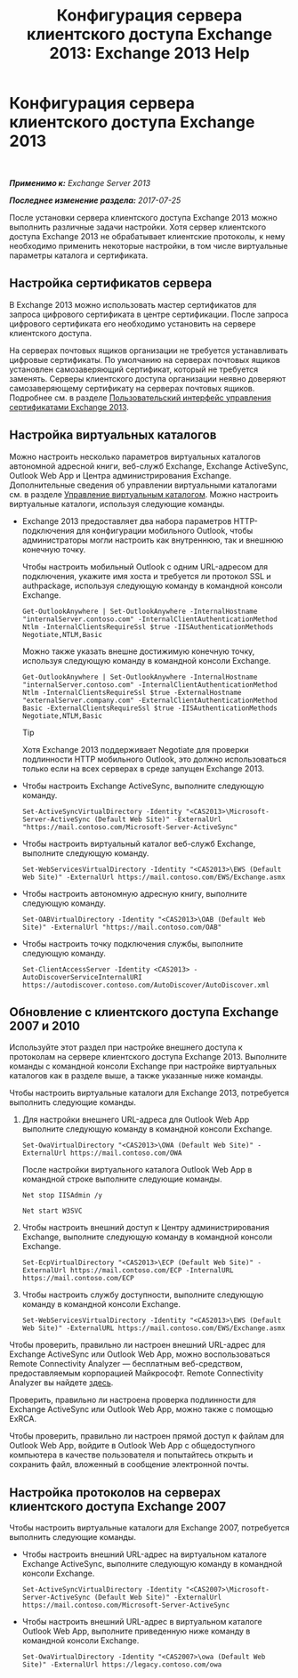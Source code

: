 ﻿---
title: 'Конфигурация сервера клиентского доступа Exchange 2013: Exchange 2013 Help'
TOCTitle: Конфигурация сервера клиентского доступа Exchange 2013
ms:assetid: 01432ae4-2a00-44a4-a4dd-4eb8d7e6cfae
ms:mtpsurl: https://technet.microsoft.com/ru-ru/library/Hh529912(v=EXCHG.150)
ms:contentKeyID: 50487347
ms.date: 04/30/2018
mtps_version: v=EXCHG.150
ms.translationtype: HT
---

# Конфигурация сервера клиентского доступа Exchange 2013

 

_**Применимо к:** Exchange Server 2013_

_**Последнее изменение раздела:** 2017-07-25_

После установки сервера клиентского доступа Exchange 2013 можно выполнить различные задачи настройки. Хотя сервер клиентского доступа Exchange 2013 не обрабатывает клиентские протоколы, к нему необходимо применить некоторые настройки, в том числе виртуальные параметры каталога и сертификата.

## Настройка сертификатов сервера

В Exchange 2013 можно использовать мастер сертификатов для запроса цифрового сертификата в центре сертификации. После запроса цифрового сертификата его необходимо установить на сервере клиентского доступа.

На серверах почтовых ящиков организации не требуется устанавливать цифровые сертификаты. По умолчанию на серверах почтовых ящиков установлен самозаверяющий сертификат, который не требуется заменять. Серверы клиентского доступа организации неявно доверяют самозаверяющему сертификату на серверах почтовых ящиков. Подробнее см. в разделе [Пользовательский интерфейс управления сертификатами Exchange 2013](exchange-2013-certificate-management-ui-exchange-2013-help.md).

## Настройка виртуальных каталогов

Можно настроить несколько параметров виртуальных каталогов автономной адресной книги, веб-служб Exchange, Exchange ActiveSync, Outlook Web App и Центра администрирования Exchange. Дополнительные сведения об управлении виртуальными каталогами см. в разделе [Управление виртуальным каталогом](virtual-directory-management-exchange-2013-help.md). Можно настроить виртуальные каталоги, используя следующие команды.

  - Exchange 2013 предоставляет два набора параметров HTTP-подключения для конфигурации мобильного Outlook, чтобы администраторы могли настроить как внутреннюю, так и внешнюю конечную точку.
    
    Чтобы настроить мобильный Outlook с одним URL-адресом для подключения, укажите имя хоста и требуется ли протокол SSL и authpackage, используя следующую команду в командной консоли Exchange.
    
        Get-OutlookAnywhere | Set-OutlookAnywhere -InternalHostname "internalServer.contoso.com" -InternalClientAuthenticationMethod Ntlm -InternalClientsRequireSsl $true -IISAuthenticationMethods Negotiate,NTLM,Basic
    
    Можно также указать внешне достижимую конечную точку, используя следующую команду в командной консоли Exchange.
    
        Get-OutlookAnywhere | Set-OutlookAnywhere -InternalHostname "internalServer.contoso.com" -InternalClientAuthenticationMethod Ntlm -InternalClientsRequireSsl $true -ExternalHostname "externalServer.company.com" -ExternalClientAuthenticationMethod Basic -ExternalClientsRequireSsl $true -IISAuthenticationMethods Negotiate,NTLM,Basic
    
    > [!TIP]  
    > Хотя Exchange 2013 поддерживает Negotiate для проверки подлинности HTTP мобильного Outlook, это должно использоваться только если на всех серверах в среде запущен Exchange 2013.


  - Чтобы настроить Exchange ActiveSync, выполните следующую команду.
    
        Set-ActiveSyncVirtualDirectory -Identity "<CAS2013>\Microsoft-Server-ActiveSync (Default Web Site)" -ExternalUrl "https://mail.contoso.com/Microsoft-Server-ActiveSync"

  - Чтобы настроить виртуальный каталог веб-служб Exchange, выполните следующую команду.
    
        Set-WebServicesVirtualDirectory -Identity "<CAS2013>\EWS (Default Web Site)" -ExternalUrl https://mail.contoso.com/EWS/Exchange.asmx

  - Чтобы настроить автономную адресную книгу, выполните следующую команду.
    
        Set-OABVirtualDirectory -Identity "<CAS2013>\OAB (Default Web Site)" -ExternalUrl "https://mail.contoso.com/OAB"

  - Чтобы настроить точку подключения службы, выполните следующую команду.
    
        Set-ClientAccessServer -Identity <CAS2013> -AutoDiscoverServiceInternalURI https://autodiscover.contoso.com/AutoDiscover/AutoDiscover.xml

## Обновление с клиентского доступа Exchange 2007 и 2010

Используйте этот раздел при настройке внешнего доступа к протоколам на сервере клиентского доступа Exchange 2013. Выполните команды с командной консоли Exchange при настройке виртуальных каталогов как в разделе выше, а также указанные ниже команды.

Чтобы настроить виртуальные каталоги для Exchange 2013, потребуется выполнить следующие команды.

1.  Для настройки внешнего URL-адреса для Outlook Web App выполните следующую команду в командной консоли Exchange.
    
        Set-OwaVirtualDirectory "<CAS2013>\OWA (Default Web Site)" -ExternalUrl https://mail.contoso.com/OWA
    
    После настройки виртуального каталога Outlook Web App в командной строке выполните следующие команды.
    
        Net stop IISAdmin /y
    
        Net start W3SVC

2.  Чтобы настроить внешний доступ к Центру администрирования Exchange, выполните следующую команду в командной консоли Exchange.
    
        Set-EcpVirtualDirectory "<CAS2013>\ECP (Default Web Site)" -ExternalUrl https://mail.contoso.com/ECP -InternalURL https://mail.contoso.com/ECP 

3.  Чтобы настроить службу доступности, выполните следующую команду в командной консоли Exchange.
    
        Set-WebServicesVirtualDirectory -Identity "<CAS2013>\EWS (Default Web Site)" -ExternalURL https://mail.contoso.com/EWS/Exchange.asmx

Чтобы проверить, правильно ли настроен внешний URL-адрес для Exchange ActiveSync или Outlook Web App, можно воспользоваться Remote Connectivity Analyzer — бесплатным веб-средством, предоставляемым корпорацией Майкрософт. Remote Connectivity Analyzer вы найдете [здесь](http://go.microsoft.com/fwlink/?linkid=154308).

Проверить, правильно ли настроена проверка подлинности для Exchange ActiveSync или Outlook Web App, можно также с помощью ExRCA.

Чтобы проверить, правильно ли настроен прямой доступ к файлам для Outlook Web App, войдите в Outlook Web App с общедоступного компьютера в качестве пользователя и попытайтесь открыть и сохранить файл, вложенный в сообщение электронной почты.

## Настройка протоколов на серверах клиентского доступа Exchange 2007

Чтобы настроить виртуальные каталоги для Exchange 2007, потребуется выполнить следующие команды.

  - Чтобы настроить внешний URL-адрес на виртуальном каталоге Exchange ActiveSync, выполните следующую команду в командной консоли Exchange.
    
        Set-ActiveSyncVirtualDirectory -Identity "<CAS2007>\Microsoft-Server-ActiveSync (Default Web Site)" -ExternalUrl https://mail.contoso.com/Microsoft-Server-ActiveSync

  - Чтобы настроить внешний URL-адрес в виртуальном каталоге Outlook Web App, выполните приведенную ниже команду в командной консоли Exchange.
    
        Set-OwaVirtualDirectory -Identity "<CAS2007>\owa (Default Web Site)" -ExternalUrl https://legacy.contoso.com/owa

